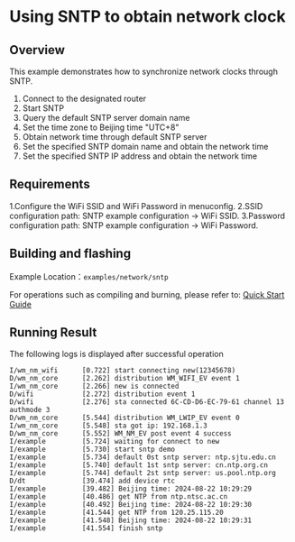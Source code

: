 # Using SNTP to obtain network clock

## Overview
This example demonstrates how to synchronize network clocks through SNTP.

1. Connect to the designated router
2. Start SNTP
3. Query the default SNTP server domain name
4. Set the time zone to Beijing time "UTC+8"
5. Obtain network time through default SNTP server
6. Set the specified SNTP domain name and obtain the network time
7. Set the specified SNTP IP address and obtain the network time

## Requirements

1.Configure the WiFi SSID and WiFi Password in menuconfig.
2.SSID configuration path: SNTP example configuration -> WiFi SSID.
3.Password configuration path: SNTP example configuration -> WiFi Password.


## Building and flashing

Example Location：`examples/network/sntp`

For operations such as compiling and burning, please refer to: [Quick Start Guide](https://doc.winnermicro.net/w800/en/2.2-beta.2/get_started/index.html)

## Running Result

The following logs is displayed after successful operation

```
I/wm_nm_wifi      [0.722] start connecting new(12345678)
D/wm_nm_core      [2.262] distribution WM_WIFI_EV event 1
I/wm_nm_core      [2.266] new is connected
D/wifi            [2.272] distribution event 1
D/wifi            [2.276] sta connected 6C-CD-D6-EC-79-61 channel 13 authmode 3
D/wm_nm_core      [5.544] distribution WM_LWIP_EV event 0
I/wm_nm_core      [5.548] sta got ip: 192.168.1.3
D/wm_nm_core      [5.552] WM_NM_EV post event 4 success
I/example         [5.724] waiting for connect to new
I/example         [5.730] start sntp demo
I/example         [5.734] default 0st sntp server: ntp.sjtu.edu.cn
I/example         [5.740] default 1st sntp server: cn.ntp.org.cn
I/example         [5.744] default 2st sntp server: us.pool.ntp.org
D/dt              [39.474] add device rtc
I/example         [39.482] Beijing time: 2024-08-22 10:29:29
I/example         [40.486] get NTP from ntp.ntsc.ac.cn
I/example         [40.492] Beijing time: 2024-08-22 10:29:30
I/example         [41.544] get NTP from 120.25.115.20
I/example         [41.548] Beijing time: 2024-08-22 10:29:31
I/example         [41.554] finish sntp
```
